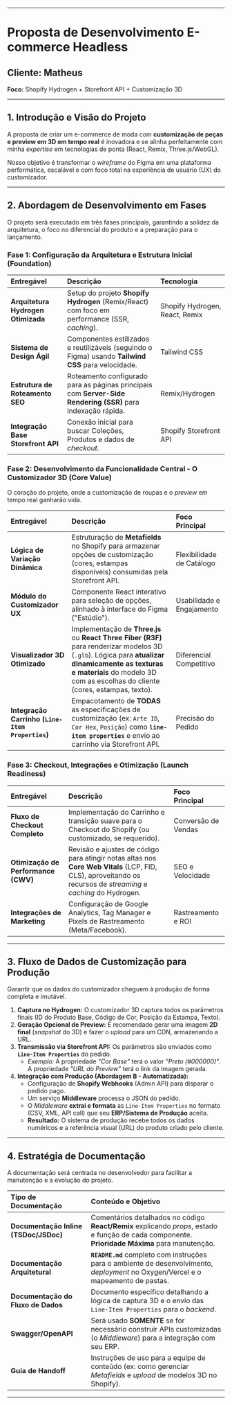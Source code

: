 
---

# Proposta de Desenvolvimento E-commerce Headless
## Cliente: Matheus
**Foco:** Shopify Hydrogen + Storefront API + Customização 3D

---

## 1. Introdução e Visão do Projeto

A proposta de criar um e-commerce de moda com **customização de peças e preview em 3D em tempo real** é inovadora e se alinha perfeitamente com minha *expertise* em tecnologias de ponta (React, Remix, Three.js/WebGL).

Nosso objetivo é transformar o *wireframe* do Figma em uma plataforma performática, escalável e com foco total na experiência de usuário (UX) do customizador.

---

## 2. Abordagem de Desenvolvimento em Fases

O projeto será executado em três fases principais, garantindo a solidez da arquitetura, o foco no diferencial do produto e a preparação para o lançamento.

### Fase 1: Configuração da Arquitetura e Estrutura Inicial (Foundation)

| Entregável | Descrição | Tecnologia |
| :--- | :--- | :--- |
| **Arquitetura Hydrogen Otimizada** | Setup do projeto **Shopify Hydrogen** (Remix/React) com foco em performance (SSR, *caching*). | Shopify Hydrogen, React, Remix |
| **Sistema de Design Ágil** | Componentes estilizados e reutilizáveis (seguindo o Figma) usando **Tailwind CSS** para velocidade. | Tailwind CSS |
| **Estrutura de Roteamento SEO** | Roteamento configurado para as páginas principais com **Server-Side Rendering (SSR)** para indexação rápida. | Remix/Hydrogen |
| **Integração Base Storefront API** | Conexão inicial para buscar Coleções, Produtos e dados de *checkout*. | Shopify Storefront API |

### Fase 2: Desenvolvimento da Funcionalidade Central - O Customizador 3D (Core Value)

O coração do projeto, onde a customização de roupas e o *preview* em tempo real ganharão vida.

| Entregável | Descrição | Foco Principal |
| :--- | :--- | :--- |
| **Lógica de Variação Dinâmica** | Estruturação de **Metafields** no Shopify para armazenar opções de customização (cores, estampas disponíveis) consumidas pela Storefront API. | Flexibilidade de Catálogo |
| **Módulo do Customizador UX** | Componente React interativo para seleção de opções, alinhado à interface do Figma ("Estúdio"). | Usabilidade e Engajamento |
| **Visualizador 3D Otimizado** | Implementação de **Three.js** ou **React Three Fiber (R3F)** para renderizar modelos 3D (`.glb`). Lógica para **atualizar dinamicamente as texturas e materiais** do modelo 3D com as escolhas do cliente (cores, estampas, texto). | Diferencial Competitivo |
| **Integração Carrinho (`Line-Item Properties`)** | Empacotamento de **TODAS** as especificações de customização (ex: `Arte ID`, `Cor Hex`, `Posição`) como **`line-item properties`** e envio ao carrinho via Storefront API. | Precisão do Pedido |

### Fase 3: Checkout, Integrações e Otimização (Launch Readiness)

| Entregável | Descrição | Foco Principal |
| :--- | :--- | :--- |
| **Fluxo de Checkout Completo** | Implementação do Carrinho e transição suave para o Checkout do Shopify (ou customizado, se requerido). | Conversão de Vendas |
| **Otimização de Performance (CWV)** | Revisão e ajustes de código para atingir notas altas nos **Core Web Vitals** (LCP, FID, CLS), aproveitando os recursos de *streaming* e *caching* do Hydrogen. | SEO e Velocidade |
| **Integrações de Marketing** | Configuração de Google Analytics, Tag Manager e Pixels de Rastreamento (Meta/Facebook). | Rastreamento e ROI |

---

## 3. Fluxo de Dados de Customização para Produção

Garantir que os dados do customizador cheguem à produção de forma completa e imutável.

1.  **Captura no Hydrogen:** O customizador 3D captura todos os parâmetros finais (ID do Produto Base, Código de Cor, Posição da Estampa, Texto).
2.  **Geração Opcional de Preview:** É recomendado gerar uma imagem **2D final** (*snapshot* do 3D) e fazer o *upload* para um CDN, armazenando a URL.
3.  **Transmissão via Storefront API:** Os parâmetros são enviados como **`Line-Item Properties`** do pedido.
    * *Exemplo:* A propriedade *"Cor Base"* terá o valor *"Preto (#000000)"*. A propriedade *"URL do Preview"* terá o link da imagem gerada.
4.  **Integração com Produção (Abordagem B - Automatizada):**
    * Configuração de **Shopify Webhooks** (Admin API) para disparar o pedido pago.
    * Um serviço **Middleware** processa o JSON do pedido.
    * O *Middleware* **extrai e formata** as `Line-Item Properties` no formato (CSV, XML, API call) que seu **ERP/Sistema de Produção** aceita.
    * **Resultado:** O sistema de produção recebe todos os dados numéricos e a referência visual (URL) do produto criado pelo cliente.

---

## 4. Estratégia de Documentação

A documentação será centrada no desenvolvedor para facilitar a manutenção e a evolução do projeto.

| Tipo de Documentação | Conteúdo e Objetivo |
| :--- | :--- |
| **Documentação Inline (TSDoc/JSDoc)** | Comentários detalhados no código **React/Remix** explicando *props*, estado e função de cada componente. **Prioridade Máxima** para manutenção. |
| **Documentação Arquitetural** | **`README.md`** completo com instruções para o ambiente de desenvolvimento, *deployment* no Oxygen/Vercel e o mapeamento de pastas. |
| **Documentação do Fluxo de Dados** | Documento específico detalhando a lógica de captura 3D e o envio das `Line-Item Properties` para o *backend*. |
| **Swagger/OpenAPI** | Será usado **SOMENTE** se for necessário construir APIs customizadas (o *Middleware*) para a integração com seu ERP. |
| **Guia de Handoff** | Instruções de uso para a equipe de conteúdo (ex: como gerenciar *Metafields* e *upload* de modelos 3D no Shopify). |

---
